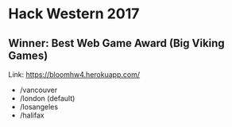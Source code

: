 # Hack Western 2017

## Winner: Best Web Game Award (Big Viking Games)

Link: https://bloomhw4.herokuapp.com/
- /vancouver
- /london (default)
- /losangeles
- /halifax
